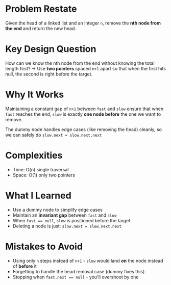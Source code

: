 # Problem Restate
Given the head of a linked list and an integer `n`, remove the **nth node from the end** and return the new head.

# Key Design Question
How can we know the nth node from the end without knowing the total length first?
-> Use **two pointers** spaced `n+1` apart so that when the first hits null, the second is right before the target.

# Why It Works
Maintaining a constant gap of `n+1` between `fast` and `slow` ensure that when `fast` reaches the end, `slow` is exactly **one node before** the one we want to remove.

The dummy node handles edge cases (like removing the head) cleanly, so we can safely do `slow.next = slow.next.next`

# Complexities
- Time: O(n) single traversal
- Space: O(1) only two pointers

# What I Learned
- Use a dummy node to simplify edge cases
- Maintain an **invariant gap** between `fast` and `slow`
- When `fast == null`, `slow` is positioned before the target
- Deleting a node is just: `slow.next = slow.next.next`

# Mistakes to Avoid
- Using only `n` steps instead of `n+1` - `slow` would land **on** the node instead of **before** it
- Forgetting to handle the head removal case (dummy fixes this)
- Stopping when `fast.next == null` - you'll overshoot by one
